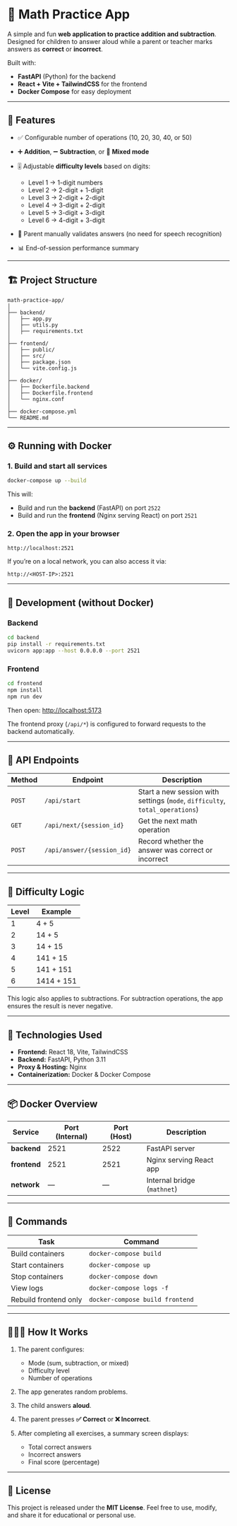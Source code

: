 # 🧮 Math Practice App

A simple and fun **web application to practice addition and subtraction**.
Designed for children to answer aloud while a parent or teacher marks answers as **correct** or **incorrect**.

Built with:

* **FastAPI** (Python) for the backend
* **React + Vite + TailwindCSS** for the frontend
* **Docker Compose** for easy deployment

---

## 🚀 Features

* ✅ Configurable number of operations (10, 20, 30, 40, or 50)
* ➕ **Addition**, ➖ **Subtraction**, or 🔀 **Mixed mode**
* 🎚️ Adjustable **difficulty levels** based on digits:

  * Level 1 → 1-digit numbers
  * Level 2 → 2-digit + 1-digit
  * Level 3 → 2-digit + 2-digit
  * Level 4 → 3-digit + 2-digit
  * Level 5 → 3-digit + 3-digit
  * Level 6 → 4-digit + 3-digit
* 🧠 Parent manually validates answers (no need for speech recognition)
* 📊 End-of-session performance summary

---

## 🏗️ Project Structure

```
math-practice-app/
│
├── backend/
│   ├── app.py
│   ├── utils.py
│   ├── requirements.txt
│
├── frontend/
│   ├── public/
│   ├── src/
│   ├── package.json
│   └── vite.config.js
│
├── docker/
│   ├── Dockerfile.backend
│   ├── Dockerfile.frontend
│   └── nginx.conf
│
├── docker-compose.yml
└── README.md
```

---

## ⚙️ Running with Docker

### 1. Build and start all services

```bash
docker-compose up --build
```

This will:

* Build and run the **backend** (FastAPI) on port `2522`
* Build and run the **frontend** (Nginx serving React) on port `2521`

### 2. Open the app in your browser

```
http://localhost:2521
```

If you’re on a local network, you can also access it via:

```
http://<HOST-IP>:2521
```

---

## 🧩 Development (without Docker)

### Backend

```bash
cd backend
pip install -r requirements.txt
uvicorn app:app --host 0.0.0.0 --port 2521
```

### Frontend

```bash
cd frontend
npm install
npm run dev
```

Then open: [http://localhost:5173](http://localhost:5173)

The frontend proxy (`/api/*`) is configured to forward requests to the backend automatically.

---

## 🧠 API Endpoints

| Method | Endpoint                   | Description                                                                  |
| ------ | -------------------------- | ---------------------------------------------------------------------------- |
| `POST` | `/api/start`               | Start a new session with settings (`mode`, `difficulty`, `total_operations`) |
| `GET`  | `/api/next/{session_id}`   | Get the next math operation                                                  |
| `POST` | `/api/answer/{session_id}` | Record whether the answer was correct or incorrect                           |

---

## 🔐 Difficulty Logic

| Level | Example    |
| ----- | ---------- |
| 1     | 4 + 5      |
| 2     | 14 + 5     |
| 3     | 14 + 15    |
| 4     | 141 + 15   |
| 5     | 141 + 151  |
| 6     | 1414 + 151 |

This logic also applies to subtractions. For subtraction operations, the app ensures the result is never negative.

---

## 🧰 Technologies Used

* **Frontend:** React 18, Vite, TailwindCSS
* **Backend:** FastAPI, Python 3.11
* **Proxy & Hosting:** Nginx
* **Containerization:** Docker & Docker Compose

---

## 📦 Docker Overview

| Service      | Port (Internal) | Port (Host) | Description                 |
| ------------ | --------------- | ----------- | --------------------------- |
| **backend**  | 2521            | 2522        | FastAPI server              |
| **frontend** | 2521            | 2521        | Nginx serving React app     |
| **network**  | —               | —           | Internal bridge (`mathnet`) |

---

## 🧹 Commands

| Task                  | Command                         |
| --------------------- | ------------------------------- |
| Build containers      | `docker-compose build`          |
| Start containers      | `docker-compose up`             |
| Stop containers       | `docker-compose down`           |
| View logs             | `docker-compose logs -f`        |
| Rebuild frontend only | `docker-compose build frontend` |

---

## 👨‍👩‍👧 How It Works

1. The parent configures:

   * Mode (sum, subtraction, or mixed)
   * Difficulty level
   * Number of operations
2. The app generates random problems.
3. The child answers **aloud**.
4. The parent presses **✅ Correct** or **❌ Incorrect**.
5. After completing all exercises, a summary screen displays:

   * Total correct answers
   * Incorrect answers
   * Final score (percentage)

---

## 🧾 License

This project is released under the **MIT License**.
Feel free to use, modify, and share it for educational or personal use.

